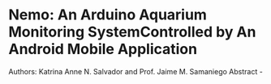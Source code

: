 # Nemo: An Arduino Aquarium Monitoring SystemControlled by An Android Mobile Application

Authors: Katrina Anne N. Salvador and Prof. Jaime M. Samaniego
Abstract - 
